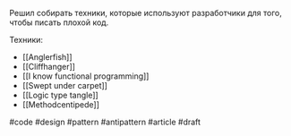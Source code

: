Решил собирать техники, которые используют разработчики для того, чтобы писать плохой код.

Техники:
- [[Anglerfish]]
- [[Cliffhanger]]
- [[I know functional programming]]
- [[Swept under carpet]]
- [[Logic type tangle]]
- [[Methodcentipede]]

#code #design #pattern #antipattern #article #draft